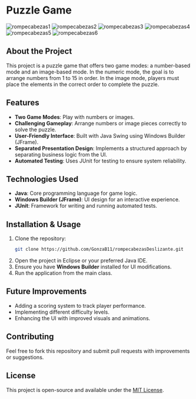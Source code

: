 # Puzzle Game

![rompecabezas1](https://github.com/user-attachments/assets/e7d85bbf-8400-426c-821b-ab2de620592b)
![rompecabezas2](https://github.com/user-attachments/assets/cc247728-7da3-447f-b78d-1642edf5c60f)
![rompecabezas3](https://github.com/user-attachments/assets/5be3ed5f-9db7-429b-b226-dd7ef13f1584)
![rompecabezas4](https://github.com/user-attachments/assets/ecbfc2d4-f37a-4f94-b782-9cf9ab67dbb0)
![rompecabezas5](https://github.com/user-attachments/assets/a86aa20e-4f4e-43ba-8ea1-2e564a4db4f2)
![rompecabezas6](https://github.com/user-attachments/assets/e939e293-5313-45a8-bc15-1eb60d48bad7)


## About the Project
This project is a puzzle game that offers two game modes: a number-based mode and an image-based mode. In the numeric mode, the goal is to arrange numbers from 1 to 15 in order. In the image mode, players must place the elements in the correct order to complete the puzzle.

## Features
- **Two Game Modes**: Play with numbers or images.
- **Challenging Gameplay**: Arrange numbers or image pieces correctly to solve the puzzle.
- **User-Friendly Interface**: Built with Java Swing using Windows Builder (JFrame).
- **Separated Presentation Design**: Implements a structured approach by separating business logic from the UI.
- **Automated Testing**: Uses JUnit for testing to ensure system reliability.

## Technologies Used
- **Java**: Core programming language for game logic.
- **Windows Builder (JFrame)**: UI design for an interactive experience.
- **JUnit**: Framework for writing and running automated tests.

## Installation & Usage
1. Clone the repository:
   ```sh
   git clone https://github.com/GonzaB11/rompecabezasDeslizante.git
   ```
2. Open the project in Eclipse or your preferred Java IDE.
3. Ensure you have **Windows Builder** installed for UI modifications.
4. Run the application from the main class.

## Future Improvements
- Adding a scoring system to track player performance.
- Implementing different difficulty levels.
- Enhancing the UI with improved visuals and animations.

## Contributing
Feel free to fork this repository and submit pull requests with improvements or suggestions.

## License
This project is open-source and available under the [MIT License](LICENSE).
